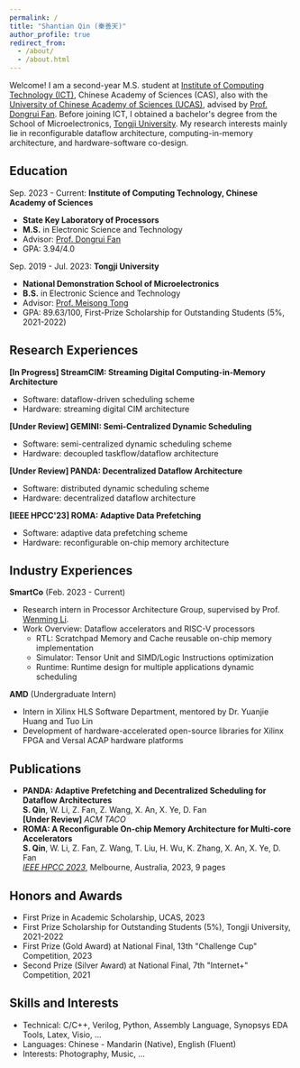 ```yaml
---
permalink: /
title: "Shantian Qin (秦善天)"
author_profile: true
redirect_from: 
  - /about/
  - /about.html
---
```


Welcome! I am a second-year M.S. student at [Institute of Computing Technology (ICT)](http://www.ict.ac.cn/), Chinese Academy of Sciences (CAS), also with the [University of Chinese Academy of Sciences (UCAS)](https://www.ucas.ac.cn/), advised by [Prof. Dongrui Fan](https://people.ucas.edu.cn/~fandongrui). Before joining ICT, I obtained a bachelor's degree from the School of Microelectronics, [Tongji University](https://www.sjtu.edu.cn/). My research interests mainly lie in reconfigurable dataflow architecture, computing-in-memory architecture, and hardware-software co-design.

## Education
  Sep. 2023 - Current: **Institute of Computing Technology, Chinese Academy of Sciences**
* **State Key Laboratory of Processors**
* **M.S.** in Electronic Science and Technology
* Advisor: [Prof. Dongrui Fan]([https://see-en.tongji.edu.cn/info/1014/1701.htm](https://people.ucas.ac.cn/~fandongrui))
* GPA: 3.94/4.0

Sep. 2019 - Jul. 2023: **Tongji University**
* **National Demonstration School of Microelectronics**
* **B.S.** in Electronic Science and Technology 
* Advisor: [Prof. Meisong Tong](https://see-en.tongji.edu.cn/info/1014/1701.htm)
* GPA: 89.63/100, First-Prize Scholarship for Outstanding Students (5%, 2021-2022)

## Research Experiences
**[In Progress] StreamCIM: Streaming Digital Computing-in-Memory Architecture**
* Software: dataflow-driven scheduling scheme
* Hardware: streaming digital CIM architecture

**[Under Review] GEMINI: Semi-Centralized Dynamic Scheduling**
* Software: semi-centralized dynamic scheduling scheme 
* Hardware: decoupled taskflow/dataflow architecture

**[Under Review] PANDA: Decentralized Dataflow Architecture**
* Software: distributed dynamic scheduling scheme
* Hardware: decentralized dataflow architecture

**[IEEE HPCC'23] ROMA: Adaptive Data Prefetching**
* Software: adaptive data prefetching scheme 
* Hardware: reconfigurable on-chip memory architecture

## Industry Experiences
**SmartCo**    (Feb. 2023 - Current)  
* Research intern in Processor Architecture Group, supervised by Prof. [Wenming Li](https://people.ucas.edu.cn/~liwenming).
* Work Overview: Dataflow accelerators and RISC-V processors
  - RTL: Scratchpad Memory and Cache reusable on-chip memory implementation
  - Simulator: Tensor Unit and SIMD/Logic Instructions optimization
  - Runtime: Runtime design for multiple applications dynamic scheduling 

**AMD**    (Undergraduate Intern)
* Intern in Xilinx HLS Software Department, mentored by Dr. Yuanjie Huang and Tuo Lin
* Development of hardware-accelerated open-source libraries for Xilinx FPGA and Versal ACAP hardware platforms

## Publications
* **PANDA: Adaptive Prefetching and Decentralized Scheduling for Dataflow Architectures**\
    **S. Qin**, W. Li, Z. Fan, Z. Wang, X. An, X. Ye, D. Fan\
    **[Under Review]** *ACM TACO*
* **ROMA: A Reconfigurable On-chip Memory Architecture for Multi-core Accelerators**\
    **S. Qin**, W. Li, Z. Fan, Z. Wang, T. Liu, H. Wu, K. Zhang, X. An, X. Ye, D. Fan\
    *[IEEE HPCC 2023]((https://ieeexplore.ieee.org/document/10466951))*, Melbourne, Australia, 2023, 9 pages

## Honors and Awards
* First Prize in Academic Scholarship, UCAS, 2023
* First Prize Scholarship for Outstanding Students (5\%), Tongji University, 2021-2022
* First Prize (Gold Award) at National Final, 13th "Challenge Cup" Competition, 2023
* Second Prize (Silver Award) at National Final, 7th "Internet+" Competition, 2021
  
## Skills and Interests
* Technical: C/C++, Verilog, Python, Assembly Language, Synopsys EDA Tools, Latex, Visio, ...
* Languages: Chinese - Mandarin (Native), English (Fluent)
* Interests: Photography, Music, ...
